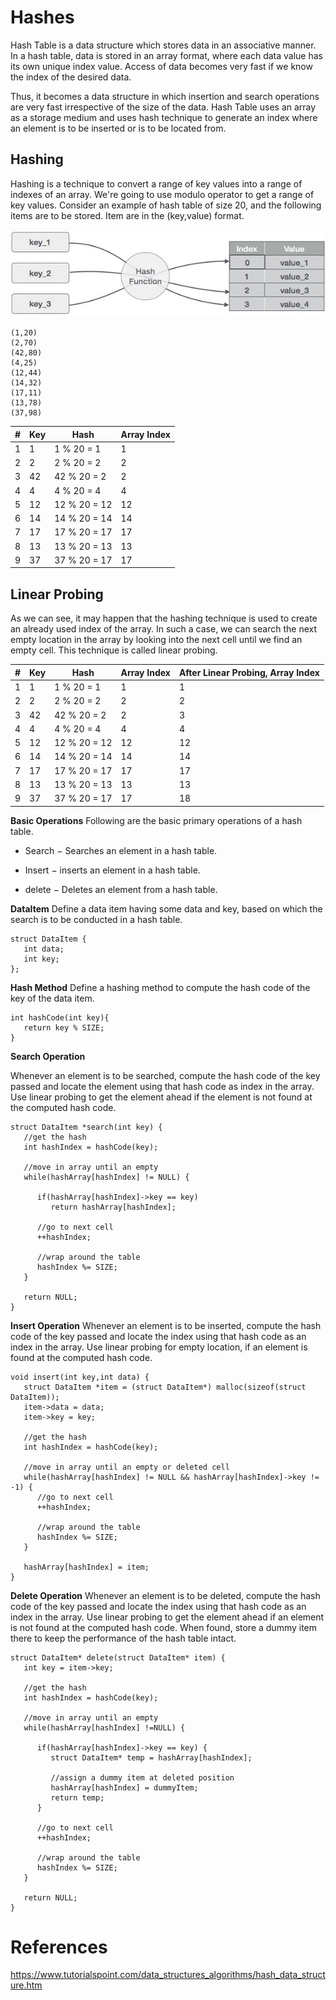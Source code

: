 # Hashes

Hash Table is a data structure which stores data in an associative manner. In a hash table, data is stored in an array format, where each data value has its own unique index value. Access of data becomes very fast if we know the index of the desired data.

Thus, it becomes a data structure in which insertion and search operations are very fast irrespective of the size of the data. Hash Table uses an array as a storage medium and uses hash technique to generate an index where an element is to be inserted or is to be located from.

## Hashing
Hashing is a technique to convert a range of key values into a range of indexes of an array. We're going to use modulo operator to get a range of key values. Consider an example of hash table of size 20, and the following items are to be stored. Item are in the (key,value) format.

![Hash Functions](assets/hash_function.jpeg)
```
(1,20)
(2,70)
(42,80)
(4,25)
(12,44)
(14,32)
(17,11)
(13,78)
(37,98)
```
| # | Key | Hash | Array Index |
|---|---|---|---|
| 1 | 1 | 1 % 20 = 1 | 1 |
| 2 | 2 | 2 % 20 = 2 | 2 |
| 3 | 42 | 42 % 20 = 2 | 2 |
| 4 | 4 | 4 % 20 = 4 | 4 |
| 5 | 12 | 12 % 20 = 12 | 12 |
| 6 | 14 | 14 % 20 = 14 | 14 |
| 7 | 17 | 17 % 20 = 17 | 17 |
| 8 | 13 | 13 % 20 = 13 | 13 |
| 9 | 37 | 37 % 20 = 17 | 17 |

## Linear Probing
As we can see, it may happen that the hashing technique is used to create an already used index of the array. In such a case, we can search the next empty location in the array by looking into the next cell until we find an empty cell. This technique is called linear probing.

| # | Key | Hash | Array Index | After Linear Probing, Array Index |
|---|---|---|---|---|
| 1 | 1 | 1 % 20 = 1 | 1 | 1 |
| 2 | 2 | 2 % 20 = 2 | 2 | 2 |
| 3 | 42 | 42 % 20 = 2 | 2 | 3 |
| 4 | 4 | 4 % 20 = 4 | 4 | 4 |
| 5 | 12 | 12 % 20 = 12 | 12 | 12 |
| 6 | 14 | 14 % 20 = 14 | 14 | 14 |
| 7 | 17 | 17 % 20 = 17 | 17 | 17 |
| 8 | 13 | 13 % 20 = 13 | 13 | 13 |
| 9 | 37 | 37 % 20 = 17 | 17 | 18 |

**Basic Operations**
Following are the basic primary operations of a hash table.

- Search − Searches an element in a hash table.

- Insert − inserts an element in a hash table.

- delete − Deletes an element from a hash table.

**DataItem**
Define a data item having some data and key, based on which the search is to be conducted in a hash table.
```
struct DataItem {
   int data;
   int key;
};
```

**Hash Method**
Define a hashing method to compute the hash code of the key of the data item.
```
int hashCode(int key){
   return key % SIZE;
}
```
**Search Operation**

Whenever an element is to be searched, compute the hash code of the key passed and locate the element using that hash code as index in the array. Use linear probing to get the element ahead if the element is not found at the computed hash code.

```
struct DataItem *search(int key) {
   //get the hash
   int hashIndex = hashCode(key);
	
   //move in array until an empty
   while(hashArray[hashIndex] != NULL) {
	
      if(hashArray[hashIndex]->key == key)
         return hashArray[hashIndex];
			
      //go to next cell
      ++hashIndex;
		
      //wrap around the table
      hashIndex %= SIZE;
   }

   return NULL;        
}
```

**Insert Operation**
Whenever an element is to be inserted, compute the hash code of the key passed and locate the index using that hash code as an index in the array. Use linear probing for empty location, if an element is found at the computed hash code.

```
void insert(int key,int data) {
   struct DataItem *item = (struct DataItem*) malloc(sizeof(struct DataItem));
   item->data = data;  
   item->key = key;     

   //get the hash 
   int hashIndex = hashCode(key);

   //move in array until an empty or deleted cell
   while(hashArray[hashIndex] != NULL && hashArray[hashIndex]->key != -1) {
      //go to next cell
      ++hashIndex;
		
      //wrap around the table
      hashIndex %= SIZE;
   }
	
   hashArray[hashIndex] = item;        
}
```

**Delete Operation**
Whenever an element is to be deleted, compute the hash code of the key passed and locate the index using that hash code as an index in the array. Use linear probing to get the element ahead if an element is not found at the computed hash code. When found, store a dummy item there to keep the performance of the hash table intact.

```
struct DataItem* delete(struct DataItem* item) {
   int key = item->key;

   //get the hash 
   int hashIndex = hashCode(key);

   //move in array until an empty 
   while(hashArray[hashIndex] !=NULL) {
	
      if(hashArray[hashIndex]->key == key) {
         struct DataItem* temp = hashArray[hashIndex]; 
			
         //assign a dummy item at deleted position
         hashArray[hashIndex] = dummyItem; 
         return temp;
      } 
		
      //go to next cell
      ++hashIndex;
		
      //wrap around the table
      hashIndex %= SIZE;
   }  
	
   return NULL;        
}
```

# References
https://www.tutorialspoint.com/data_structures_algorithms/hash_data_structure.htm